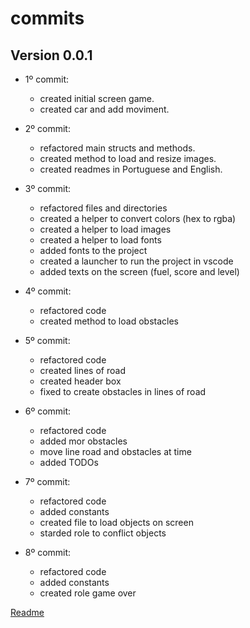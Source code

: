 # commits

## Version 0.0.1

- 1º commit:
  - created initial screen game.
  - created car and add moviment.

- 2º commit:
  - refactored main structs and methods.
  - created method to load and resize images.
  - created readmes in Portuguese and English.

- 3º commit:
  - refactored files and directories
  - created a helper to convert colors (hex to rgba)
  - created a helper to load images
  - created a helper to load fonts
  - added fonts to the project
  - created a launcher to run the project in vscode
  - added texts on the screen (fuel, score and level)

- 4º commit:
  - refactored code
  - created method to load obstacles

- 5º commit:
  - refactored code
  - created lines of road
  - created header box
  - fixed to create obstacles in lines of road

- 6º commit:
  - refactored code
  - added mor obstacles
  - move line road and obstacles at time
  - added TODOs

- 7º commit:
  - refactored code
  - added constants
  - created file to load objects on screen
  - starded role to conflict objects

- 8º commit:
  - refactored code
  - added constants
  - created role game over

[Readme](readme.md)